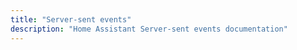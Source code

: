 ```yaml
---
title: "Server-sent events"
description: "Home Assistant Server-sent events documentation"
---
```


<script>
window.location = 'https://developers.home-assistant.io/docs/en/external_api_server_sent_events.html';
</script>